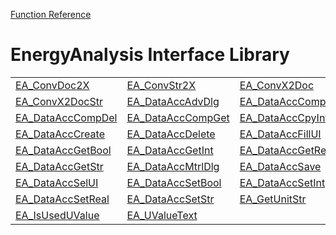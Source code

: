 [Function Reference](../README.md)

# EnergyAnalysis Interface Library

| | | |
|---|---|---|
| [EA_ConvDoc2X](../Functions/EA_ConvDoc2X.md) | [EA_ConvStr2X](../Functions/EA_ConvStr2X.md) | [EA_ConvX2Doc](../Functions/EA_ConvX2Doc.md) |
| [EA_ConvX2DocStr](../Functions/EA_ConvX2DocStr.md) | [EA_DataAccAdvDlg](../Functions/EA_DataAccAdvDlg.md) | [EA_DataAccCompAdd](../Functions/EA_DataAccCompAdd.md) |
| [EA_DataAccCompDel](../Functions/EA_DataAccCompDel.md) | [EA_DataAccCompGet](../Functions/EA_DataAccCompGet.md) | [EA_DataAccCpyInto](../Functions/EA_DataAccCpyInto.md) |
| [EA_DataAccCreate](../Functions/EA_DataAccCreate.md) | [EA_DataAccDelete](../Functions/EA_DataAccDelete.md) | [EA_DataAccFillUI](../Functions/EA_DataAccFillUI.md) |
| [EA_DataAccGetBool](../Functions/EA_DataAccGetBool.md) | [EA_DataAccGetInt](../Functions/EA_DataAccGetInt.md) | [EA_DataAccGetReal](../Functions/EA_DataAccGetReal.md) |
| [EA_DataAccGetStr](../Functions/EA_DataAccGetStr.md) | [EA_DataAccMtrlDlg](../Functions/EA_DataAccMtrlDlg.md) | [EA_DataAccSave](../Functions/EA_DataAccSave.md) |
| [EA_DataAccSelUI](../Functions/EA_DataAccSelUI.md) | [EA_DataAccSetBool](../Functions/EA_DataAccSetBool.md) | [EA_DataAccSetInt](../Functions/EA_DataAccSetInt.md) |
| [EA_DataAccSetReal](../Functions/EA_DataAccSetReal.md) | [EA_DataAccSetStr](../Functions/EA_DataAccSetStr.md) | [EA_GetUnitStr](../Functions/EA_GetUnitStr.md) |
| [EA_IsUsedUValue](../Functions/EA_IsUsedUValue.md) | [EA_UValueText](../Functions/EA_UValueText.md) 

